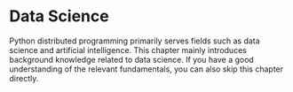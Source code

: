 # Data Science

Python distributed programming primarily serves fields such as data science and artificial intelligence. This chapter mainly introduces background knowledge related to data science. If you have a good understanding of the relevant fundamentals, you can also skip this chapter directly.

```{tableofcontents}
```
